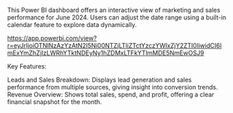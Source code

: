 This Power BI dashboard offers an interactive view of marketing and sales performance for June 2024. Users can adjust the date range using a built-in calendar feature to explore data dynamically.

https://app.powerbi.com/view?r=eyJrIjoiOTNlNzAzYzAtN2I5Ni00NTZjLTliZTctYzczYWIxZjY2ZTI0IiwidCI6ImExYmZhZjIzLWRhYTktNDEyNy1hZDMxLTFkYTlmMDE5NmEwOSJ9

Key Features:


Leads and Sales Breakdown: Displays lead generation and sales performance from multiple sources, giving insight into conversion trends.
Revenue Overview: Shows total sales, spend, and profit, offering a clear financial snapshot for the month.
